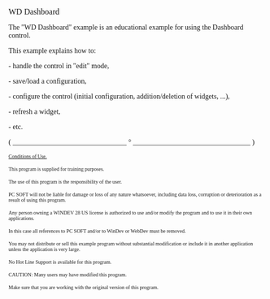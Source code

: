   
<span style="font-family:Arial sans-serif;font-size:16px;">WD Dashboard</span>

  
<span style="font-family:Arial sans-serif;font-size:14px;">The "WD Dashboard" example is an educational example for using the Dashboard control.</span>

<span style="font-family:Arial sans-serif;font-size:14px;">This example explains how to:</span>

<span style="font-family:Arial sans-serif;font-size:14px;">- handle the control in "edit" mode,</span>

<span style="font-family:Arial sans-serif;font-size:14px;">- save/load a configuration,</span>

<span style="font-family:Arial sans-serif;font-size:14px;">- configure the control (initial configuration, addition/deletion of widgets, ...),</span>

<span style="font-family:Arial sans-serif;font-size:14px;">- refresh a widget,</span>

<span style="font-family:Arial sans-serif;font-size:14px;">- etc.</span>

  
  
<span style="font-family:Arial sans-serif;font-size:14px;">( \_\_\_\_\_\_\_\_\_\_\_\_\_\_\_\_\_\_\_\_\_\_\_\_\_\_\_\_\_\_\_\_ ° \_\_\_\_\_\_\_\_\_\_\_\_\_\_\_\_\_\_\_\_\_\_\_\_\_\_\_\_\_\_\_\_\_ )</span>

  
<span style="text-decoration:underline;font-family:Arial sans-serif;font-size:10px;">Conditions of Use.</span>

<span style="font-family:Arial sans-serif;font-size:10px;">This program is supplied for training purposes.</span>

<span style="font-family:Arial sans-serif;font-size:10px;">The use of this program is the responsibility of the user. </span>

<span style="font-family:Arial sans-serif;font-size:10px;">PC SOFT will not be liable for damage or loss of any nature whatsoever, including data loss, corruption or deterioration as a result of using this program.</span>

<span style="font-family:Arial sans-serif;font-size:10px;">Any person owning a WINDEV 28 US license is authorized to use and/or modify the program and to use it in their own applications. </span>

<span style="font-family:Arial sans-serif;font-size:10px;">In this case all references to PC SOFT and/or to WinDev or WebDev must be removed.</span>

<span style="font-family:Arial sans-serif;font-size:10px;">You may not distribute or sell this example program without substantial modification or include it in another application unless the application is very large.</span>

  
<span style="font-family:Arial sans-serif;font-size:10px;">No Hot Line Support is available for this program.</span>

  
<span style="font-family:Arial sans-serif;font-size:10px;">CAUTION: Many users may have modified this program. </span>

<span style="font-family:Arial sans-serif;font-size:10px;">Make sure that you are working with the original version of this program.</span>

  
  
  
  
